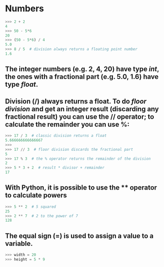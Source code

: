# Numbers

```python
>>> 2 + 2
4
>>> 50 - 5*6
20
>>> (50 - 5*6) / 4
5.0
>>> 8 / 5  # division always returns a floating point number
1.6
```
## The integer numbers (e.g. 2, 4, 20) have type *int*, the ones with a fractional part (e.g. 5.0, 1.6) have type *float*.

## Division (/) always returns a float. To do *floor division* and get an integer result (discarding any fractional result) you can use the // operator; to calculate the remainder you can use %:

```python
>>> 17 / 3  # classic division returns a float
5.666666666666667
>>>
>>> 17 // 3  # floor division discards the fractional part
5
>>> 17 % 3  # the % operator returns the remainder of the division
2
>>> 5 * 3 + 2  # result * divisor + remainder
17
```

## With Python, it is possible to use the ** operator to calculate powers

```python
>>> 5 ** 2  # 5 squared
25
>>> 2 ** 7  # 2 to the power of 7
128
```

## The equal sign (=) is used to assign a value to a variable.

```python
>>> width = 20
>>> height = 5 * 9
```
